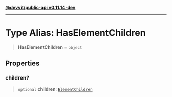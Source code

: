 [**@devvit/public-api v0.11.14-dev**](../../../../../../README.md)

---

# Type Alias: HasElementChildren

> **HasElementChildren** = `object`

## Properties

<a id="children"></a>

### children?

> `optional` **children**: [`ElementChildren`](../../../type-aliases/ElementChildren.md)
